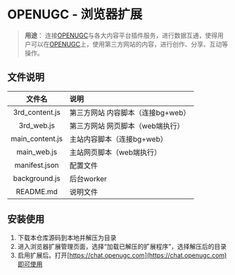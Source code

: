 # OPENUGC - 浏览器扩展
> **用途**： 连接[OPENUGC](https://chat.openugc.com)与各大内容平台插件服务，进行数据互通，使得用户可以在[OPENUGC](https://chat.openugc.com)上，使用第三方网站的内容，进行创作、分享、互动等操作。


## 文件说明
| 文件名 | 说明 |
| :---: | :--- |
| 3rd_content.js  |         第三方网站 内容脚本（连接bg+web） |
| 3rd_web.js  |         第三方网站 网页脚本（web端执行） |
| main_content.js  |         主站内容脚本（连接bg+web） |
| main_web.js  |         主站网页脚本（web端执行） |
| manifest.json  |         配置文件 |
| background.js  |         后台worker |
| README.md  |         说明文件 |


## 安装使用
1. 下载本仓库源码到本地并解压为目录    
2. 进入浏览器扩展管理页面，选择“加载已解压的扩展程序”，选择解压后的目录    
3. 启用扩展后。打开[https://chat.openugc.com](https://chat.openugc.com)即可使用